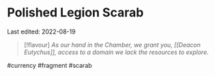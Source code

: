 # Polished Legion Scarab
Last edited: 2022-08-19

> [!flavour]
> *As our hand in the Chamber, we grant you, [[Deacon Eutychus]], access to a domain we lack the resources to explore.*


#currency #fragment #scarab